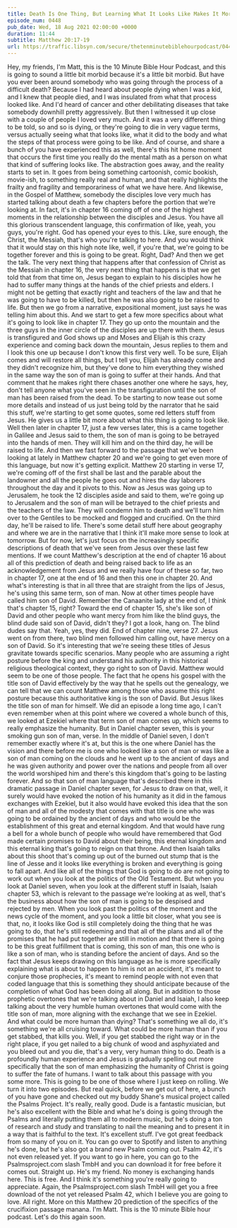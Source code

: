 ```yaml
---
title: Death Is One Thing, But Learning What It Looks Like Makes It More Real
episode_num: 0448
pub_date: Wed, 18 Aug 2021 02:00:00 +0000
duration: 11:44
subtitle: Matthew 20:17-19
url: https://traffic.libsyn.com/secure/thetenminutebiblehourpodcast/0448_-_Death_Is_One_Thing_But_Learning_What_It_Looks_Like_Makes_It_More_Real.mp3
---
```


 Hey, my friends, I'm Matt, this is the 10 Minute Bible Hour Podcast, and this is going to sound a little bit morbid because it's a little bit morbid. But have you ever been around somebody who was going through the process of a difficult death? Because I had heard about people dying when I was a kid, and I knew that people died, and I was insulated from what that process looked like. And I'd heard of cancer and other debilitating diseases that take somebody downhill pretty aggressively. But then I witnessed it up close with a couple of people I loved very much. And it was a very different thing to be told, so and so is dying, or they're going to die in very vague terms, versus actually seeing what that looks like, what it did to the body and what the steps of that process were going to be like. And of course, and share a bunch of you have experienced this as well, there's this hit home moment that occurs the first time you really do the mental math as a person on what that kind of suffering looks like. The abstraction goes away, and the reality starts to set in. It goes from being something cartoonish, comic bookish, movie-ish, to something really real and human, and that really highlights the frailty and fragility and temporariness of what we have here. And likewise, in the Gospel of Matthew, somebody the disciples love very much has started talking about death a few chapters before the portion that we're looking at. In fact, it's in chapter 16 coming off of one of the highest moments in the relationship between the disciples and Jesus. You have all this glorious transcendent language, this confirmation of like, yeah, you guys, you're right. God has opened your eyes to this. Like, sure enough, the Christ, the Messiah, that's who you're talking to here. And you would think that it would stay on this high note like, well, if you're that, we're going to be together forever and this is going to be great. Right, Dad? And then we get the talk. The very next thing that happens after that confession of Christ as the Messiah in chapter 16, the very next thing that happens is that we get told that from that time on, Jesus began to explain to his disciples how he had to suffer many things at the hands of the chief priests and elders. I might not be getting that exactly right and teachers of the law and that he was going to have to be killed, but then he was also going to be raised to life. But then we go from a narrative, expositional moment, just says he was telling him about this. And we start to get a few more specifics about what it's going to look like in chapter 17. They go up onto the mountain and the three guys in the inner circle of the disciples are up there with them. Jesus is transfigured and God shows up and Moses and Elijah is this crazy experience and coming back down the mountain, Jesus replies to them and I look this one up because I don't know this first very well. To be sure, Elijah comes and will restore all things, but I tell you, Elijah has already come and they didn't recognize him, but they've done to him everything they wished in the same way the son of man is going to suffer at their hands. And that comment that he makes right there chases another one where he says, hey, don't tell anyone what you've seen in the transfiguration until the son of man has been raised from the dead. To be starting to now tease out some more details and instead of us just being told by the narrator that he said this stuff, we're starting to get some quotes, some red letters stuff from Jesus. He gives us a little bit more about what this thing is going to look like. Well then later in chapter 17, just a few verses later, this is a came together in Galilee and Jesus said to them, the son of man is going to be betrayed into the hands of men. They will kill him and on the third day, he will be raised to life. And then we fast forward to the passage that we've been looking at lately in Matthew chapter 20 and we're going to get even more of this language, but now it's getting explicit. Matthew 20 starting in verse 17, we're coming off of the first shall be last and the parable about the landowner and all the people he goes out and hires the day laborers throughout the day and it pivots to this. Now as Jesus was going up to Jerusalem, he took the 12 disciples aside and said to them, we're going up to Jerusalem and the son of man will be betrayed to the chief priests and the teachers of the law. They will condemn him to death and we'll turn him over to the Gentiles to be mocked and flogged and crucified. On the third day, he'll be raised to life. There's some detail stuff here about geography and where we are in the narrative that I think it'll make more sense to look at tomorrow. But for now, let's just focus on the increasingly specific descriptions of death that we've seen from Jesus over these last few mentions. If we count Matthew's description at the end of chapter 16 about all of this prediction of death and being raised back to life as an acknowledgement from Jesus and we really have four of these so far, two in chapter 17, one at the end of 16 and then this one in chapter 20. And what's interesting is that in all three that are straight from the lips of Jesus, he's using this same term, son of man. Now at other times people have called him son of David. Remember the Canaanite lady at the end of, I think that's chapter 15, right? Toward the end of chapter 15, she's like son of David and other people who want mercy from him like the blind guys, the blind dude said son of David, didn't they? I got a look, hang on. The blind dudes say that. Yeah, yes, they did. End of chapter nine, verse 27. Jesus went on from there, two blind men followed him calling out, have mercy on a son of David. So it's interesting that we're seeing these titles of Jesus gravitate towards specific scenarios. Many people who are assuming a right posture before the king and understand his authority in this historical religious theological context, they go right to son of David. Matthew would seem to be one of those people. The fact that he opens his gospel with the title son of David effectively by the way that he spells out the genealogy, we can tell that we can count Matthew among those who assume this right posture because this authoritative king is the son of David. But Jesus likes the title son of man for himself. We did an episode a long time ago, I can't even remember when at this point where we covered a whole bunch of this, we looked at Ezekiel where that term son of man comes up, which seems to really emphasize the humanity. But in Daniel chapter seven, this is your smoking gun son of man, verse. In the middle of Daniel seven, I don't remember exactly where it's at, but this is the one where Daniel has the vision and there before me is one who looked like a son of man or was like a son of man coming on the clouds and he went up to the ancient of days and he was given authority and power over the nations and people from all over the world worshiped him and there's this kingdom that's going to be lasting forever. And so that son of man language that's described there in this dramatic passage in Daniel chapter seven, for Jesus to draw on that, well, it surely would have evoked the notion of his humanity as it did in the famous exchanges with Ezekiel, but it also would have evoked this idea that the son of man and all of the modesty that comes with that title is one who was going to be ordained by the ancient of days and who would be the establishment of this great and eternal kingdom. And that would have rung a bell for a whole bunch of people who would have remembered that God made certain promises to David about their being, this eternal kingdom and this eternal king that's going to reign on that throne. And then Isaiah talks about this shoot that's coming up out of the burned out stump that is the line of Jesse and it looks like everything is broken and everything is going to fall apart. And like all of the things that God is going to do are not going to work out when you look at the politics of the Old Testament. But when you look at Daniel seven, when you look at the different stuff in Isaiah, Isaiah chapter 53, which is relevant to the passage we're looking at as well, that's the business about how the son of man is going to be despised and rejected by men. When you look past the politics of the moment and the news cycle of the moment, and you look a little bit closer, what you see is that, no, it looks like God is still completely doing the thing that he was going to do, that he's still redeeming and that all of the plans and all of the promises that he had put together are still in motion and that there is going to be this great fulfillment that is coming, this son of man, this one who is like a son of man, who is standing before the ancient of days. And so the fact that Jesus keeps drawing on this language as he is more specifically explaining what is about to happen to him is not an accident, it's meant to conjure those prophecies, it's meant to remind people with not even that coded language that this is something they should anticipate because of the completion of what God has been doing all along. But in addition to those prophetic overtones that we're talking about in Daniel and Isaiah, I also keep talking about the very humble human overtones that would come with the title son of man, more aligning with the exchange that we see in Ezekiel. And what could be more human than dying? That's something we all do, it's something we're all cruising toward. What could be more human than if you get stabbed, that kills you. Well, if you get stabbed the right way or in the right place, if you get nailed to a big chunk of wood and asphyxiated and you bleed out and you die, that's a very, very human thing to do. Death is a profoundly human experience and Jesus is gradually spelling out more specifically that the son of man emphasizing the humanity of Christ is going to suffer the fate of humans. I want to talk about this passage with you some more. This is going to be one of those where I just keep on rolling. We turn it into two episodes. But real quick, before we get out of here, a bunch of you have gone and checked out my buddy Shane's musical project called the Psalms Project. It's really, really good. Dude is a fantastic musician, but he's also excellent with the Bible and what he's doing is going through the Psalms and literally putting them all to modern music, but he's doing a ton of research and study and translating to nail the meaning and to present it in a way that is faithful to the text. It's excellent stuff. I've got great feedback from so many of you on it. You can go over to Spotify and listen to anything he's done, but he's also got a brand new Psalm coming out. Psalm 42, it's not even released yet. If you want to go in here, you can go to the Psalmsproject.com slash TmbH and you can download it for free before it comes out. Straight up. He's my friend. No money is exchanging hands here. This is free. And I think it's something you're really going to appreciate. Again, the Psalmsproject.com slash TmbH will get you a free download of the not yet released Psalm 42, which I believe you are going to love. All right. More on this Matthew 20 prediction of the specifics of the crucifixion passage manana. I'm Matt. This is the 10 minute Bible hour podcast. Let's do this again soon.